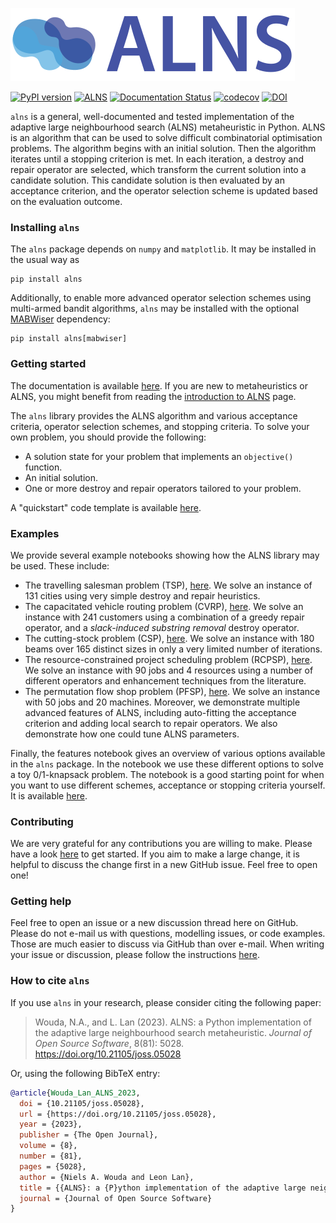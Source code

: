 ![ALNS logo](docs/source/assets/images/logo.svg)

[![PyPI version](https://badge.fury.io/py/alns.svg)](https://badge.fury.io/py/alns)
[![ALNS](https://github.com/N-Wouda/ALNS/actions/workflows/alns.yaml/badge.svg)](https://github.com/N-Wouda/ALNS/actions/workflows/alns.yaml)
[![Documentation Status](https://readthedocs.org/projects/alns/badge/?version=latest)](https://alns.readthedocs.io/en/latest/?badge=latest)
[![codecov](https://codecov.io/gh/N-Wouda/ALNS/branch/master/graph/badge.svg)](https://codecov.io/gh/N-Wouda/ALNS)
[![DOI](https://joss.theoj.org/papers/10.21105/joss.05028/status.svg)](https://doi.org/10.21105/joss.05028)

``alns`` is a general, well-documented and tested implementation of the adaptive
large neighbourhood search (ALNS) metaheuristic in Python. ALNS is an algorithm
that can be used to solve difficult combinatorial optimisation problems. The
algorithm begins with an initial solution. Then the algorithm iterates until a
stopping criterion is met. In each iteration, a destroy and repair operator are
selected, which transform the current solution into a candidate solution. This
candidate solution is then evaluated by an acceptance criterion, and the
operator selection scheme is updated based on the evaluation outcome.

### Installing `alns`

The `alns` package depends on `numpy` and `matplotlib`. It may be installed in the
usual way as
```
pip install alns
```
Additionally, to enable more advanced operator selection schemes using 
multi-armed bandit algorithms, `alns` may be installed with the optional 
[MABWiser][12] dependency:
```
pip install alns[mabwiser]
```

### Getting started

The documentation is available [here][1]. If you are new to metaheuristics or 
ALNS, you might benefit from reading the [introduction to ALNS][11] page.

The `alns` library provides the ALNS algorithm and various acceptance criteria,
operator selection schemes, and stopping criteria. To solve your own problem,
you should provide the following:

- A solution state for your problem that implements an `objective()` function.
- An initial solution.
- One or more destroy and repair operators tailored to your problem.

A "quickstart" code template is available [here][10].

### Examples

We provide several example notebooks showing how the ALNS library may be used.
These include:

- The travelling salesman problem (TSP), [here][2]. We solve an instance of 131
  cities using very simple destroy and repair heuristics.
- The capacitated vehicle routing problem (CVRP), [here][8]. We solve an
  instance with 241 customers using a combination of a greedy repair operator,
  and a _slack-induced substring removal_ destroy operator.
- The cutting-stock problem (CSP), [here][4]. We solve an instance with 180
  beams over 165 distinct sizes in only a very limited number of iterations.
- The resource-constrained project scheduling problem (RCPSP), [here][6]. We
  solve an instance with 90 jobs and 4 resources using a number of different
  operators and enhancement techniques from the literature.
- The permutation flow shop problem (PFSP), [here][9]. We solve an instance with
  50 jobs and 20 machines. Moreover, we demonstrate multiple advanced features
  of ALNS, including auto-fitting the acceptance criterion and adding local
  search to repair operators. We also demonstrate how one could tune ALNS
  parameters.

Finally, the features notebook gives an overview of various options available in
the `alns` package. In the notebook we use these different options to solve a
toy 0/1-knapsack problem. The notebook is a good starting point for when you
want to use different schemes, acceptance or stopping criteria yourself. It is
available [here][5].

### Contributing

We are very grateful for any contributions you are willing to make. Please have
a look [here][3] to get started. If you aim to make a large change, it is
helpful to discuss the change first in a new GitHub issue. Feel free to open
one!

### Getting help

Feel free to open an issue or a new discussion thread here on GitHub.
Please do not e-mail us with questions, modelling issues, or code examples.
Those are much easier to discuss via GitHub than over e-mail.
When writing your issue or discussion, please follow the instructions [here][7].

### How to cite `alns`

If you use `alns` in your research, please consider citing the following paper:

> Wouda, N.A., and L. Lan (2023). 
> ALNS: a Python implementation of the adaptive large neighbourhood search metaheuristic. 
> _Journal of Open Source Software_, 8(81): 5028. 
> https://doi.org/10.21105/joss.05028

Or, using the following BibTeX entry:

```bibtex
@article{Wouda_Lan_ALNS_2023, 
  doi = {10.21105/joss.05028}, 
  url = {https://doi.org/10.21105/joss.05028}, 
  year = {2023}, 
  publisher = {The Open Journal}, 
  volume = {8}, 
  number = {81}, 
  pages = {5028}, 
  author = {Niels A. Wouda and Leon Lan}, 
  title = {{ALNS}: a {P}ython implementation of the adaptive large neighbourhood search metaheuristic}, 
  journal = {Journal of Open Source Software} 
}
```

[1]: https://alns.readthedocs.io/en/latest/

[2]: https://alns.readthedocs.io/en/latest/examples/travelling_salesman_problem.html

[3]: https://alns.readthedocs.io/en/latest/setup/contributing.html

[4]: https://alns.readthedocs.io/en/latest/examples/cutting_stock_problem.html

[5]: https://alns.readthedocs.io/en/latest/examples/alns_features.html

[6]: https://alns.readthedocs.io/en/latest/examples/resource_constrained_project_scheduling_problem.html

[7]: https://alns.readthedocs.io/en/latest/setup/getting_help.html

[8]: https://alns.readthedocs.io/en/latest/examples/capacitated_vehicle_routing_problem.html

[9]: https://alns.readthedocs.io/en/latest/examples/permutation_flow_shop_problem.html

[10]: https://alns.readthedocs.io/en/latest/setup/template.html

[11]: https://alns.readthedocs.io/en/latest/setup/introduction_to_alns.html

[12]: https://github.com/fidelity/mabwiser
